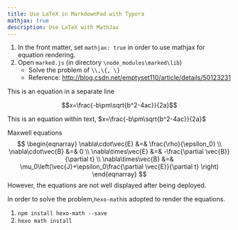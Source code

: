 ```yaml
---
title: Use LaTeX in MarkdownPad with Typora
mathjax: true
description: Use LaTeX with MathJax
---
```


1. In the front matter, set `mathjax: true` in order to use mathjax for equation rendering.
2. Open `marked.js` (in directory `\node_modules\marked\lib`)
   * Solve the problem of `\\,\{, \} `
   * Reference: http://blog.csdn.net/emptyset110/article/details/50123231

This is an equation in a separate line

$$x=\frac{-b\pm\sqrt{b^2-4ac}}{2a}$$

This is an equation within text, $x=\frac{-b\pm\sqrt{b^2-4ac}}{2a}$

Maxwell equations
$$
\begin{eqnarray}
\nabla\cdot\vec{E} &=& \frac{\rho}{\epsilon_0} \\
\nabla\cdot\vec{B} &=& 0 \\
\nabla\times\vec{E} &=& -\frac{\partial \vec{B}}{\partial t} \\
\nabla\times\vec{B} &=& \mu_0\left(\vec{J}+\epsilon_0\frac{\partial \vec{E}}{\partial t} \right)
\end{eqnarray}
$$
However, the equations are not well displayed after being deployed.

In order to solve the problem,`hexo-math`is adopted to render the equations.

1. `npm install hexo-math --save`
2. `hexo math install`

